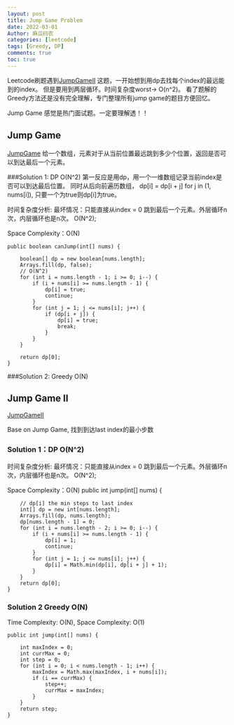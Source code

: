 ```yaml
---
layout: post
title: Jump Game Problem
date: 2022-03-01
Author: 麻瓜码农
categories: [leetcode]
tags: [Greedy, DP]
comments: true
toc: true
---
```


Leetcode刷题遇到[JumpGameII](https://leetcode.com/problems/jump-game-ii/) 这题，一开始想到用dp去找每个index的最远能到的index。 但是要用到两层循环。时间复杂度worst-> O(n^2)。 看了题解的Greedy方法还是没有完全理解，专门整理所有jump game的题目方便回忆。 

Jump Game 感觉是热门面试题。一定要理解透！！

## Jump Game
[JumpGame](https://leetcode.com/problems/jump-game)
给一个数组，元素对于从当前位置最远跳到多少个位置，返回是否可以到达最后一个元素。


###Solution 1: DP O(N^2)
第一反应是用dp，用一个一维数组记录当前index是否可以到达最后位置。 同时从后向前遍历数组，
dp[i] = dp[i + j] for j in (1, nums[i]), 只要一个为true则dp[i]为true。

时间复杂度分析: 最坏情况：只能直接从index = 0 跳到最后一个元素。外层循环n次，内层循环也是n次。
O(N^2);

Space Complexity：O(N)


    public boolean canJump(int[] nums) {
        
        boolean[] dp = new boolean[nums.length];
        Arrays.fill(dp, false);
        // O(N^2)
        for (int i = nums.length - 1; i >= 0; i--) {
            if (i + nums[i] >= nums.length - 1) {
                dp[i] = true;
                continue;
            }  
            for (int j = 1; j <= nums[i]; j++) {
                if (dp[i + j]) {
                    dp[i] = true;
                    break;
                }
            }
        }
        
        return dp[0];
    }

###Solution 2: Greedy O(N)





## Jump Game II
[JumpGameII](https://leetcode.com/problems/jump-game-ii)

Base on Jump Game, 找到到达last index的最小步数

### Solution 1：DP O(N^2)

时间复杂度分析: 最坏情况：只能直接从index = 0 跳到最后一个元素。外层循环n次，内层循环也是n次。
O(N^2);

Space Complexity：O(N)
    public int jump(int[] nums) {
        
        // dp[i] the min steps to last index 
        int[] dp = new int[nums.length];
        Arrays.fill(dp, nums.length);
        dp[nums.length - 1] = 0;
        for (int i = nums.length - 2; i >= 0; i--) {
            if (i + nums[i] >= nums.length - 1) {
                dp[i] = 1;
                continue;
            }
            for (int j = 1; j <= nums[i]; j++) {
                dp[i] = Math.min(dp[i], dp[i + j] + 1);
            }
        }
        return dp[0];
    }

### Solution 2 Greedy O(N)

Time Complexity: O(N), Space Complexity: O(1)

    public int jump(int[] nums) {
        
        int maxIndex = 0;
        int currMax = 0;
        int step = 0;
        for (int i = 0; i < nums.length - 1; i++) {
            maxIndex = Math.max(maxIndex, i + nums[i]);
            if (i == currMax) {
                step++;
                currMax = maxIndex;
            }
        }
        return step;
    }